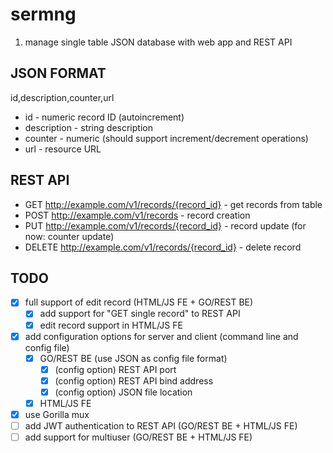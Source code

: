 # sermng

1. manage single table JSON database with web app and REST API

## JSON FORMAT

id,description,counter,url

- id - numeric record ID (autoincrement)
- description - string description
- counter - numeric (should support increment/decrement operations)
- url - resource URL

## REST API

- GET <http://example.com/v1/records/{record_id}> - get records from table
- POST <http://example.com/v1/records> - record creation
- PUT <http://example.com/v1/records/{record_id}> - record update (for now: counter update)
- DELETE <http://example.com/v1/records/{record_id}> - delete record

## TODO

- [x] full support of edit record (HTML/JS FE + GO/REST BE)
  - [x] add support for "GET single record" to REST API
  - [x] edit record support in HTML/JS FE
- [x] add configuration options for server and client (command line and config file)
  - [x] GO/REST BE (use JSON as config file format)
    - [x] \(config option) REST API port
    - [x] \(config option) REST API bind address
    - [x] \(config option) JSON file location
  - [x] HTML/JS FE
- [x] use Gorilla mux
- [ ] add JWT authentication to REST API (GO/REST BE + HTML/JS FE)
- [ ] add support for multiuser (GO/REST BE + HTML/JS FE)
